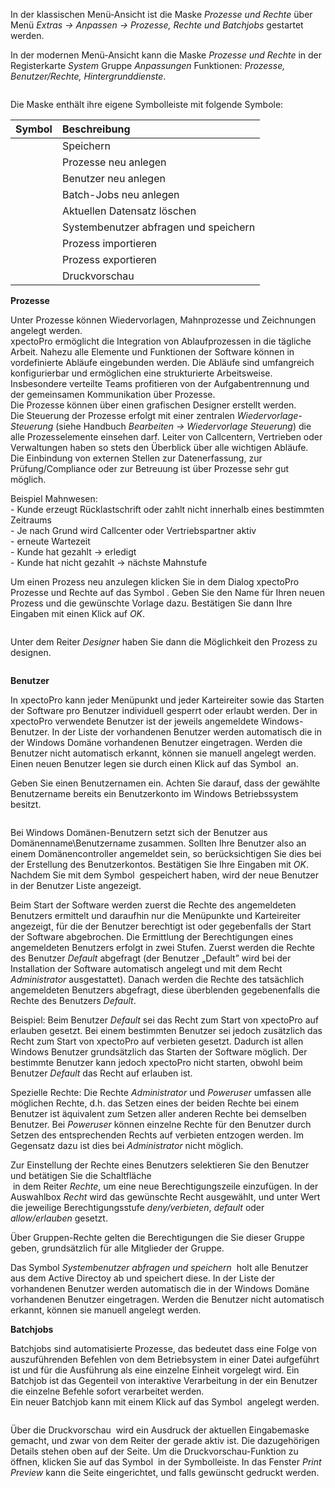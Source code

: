 <!DOCTYPE html>
<html>
<head>
<meta charset="utf-8">
<meta name="viewport" content="width=device-width, initial-scale=1.0">
<title>300_Prozesse_Rechte_und_Batchjobs.md</title>
<link rel="stylesheet" href="https://stackedit.io/res-min/themes/base.css" />
<script type="text/javascript" src="https://cdn.mathjax.org/mathjax/latest/MathJax.js?config=TeX-AMS_HTML"></script>
</head>
<body><div class="container"><p>In der klassischen Menü-Ansicht ist die Maske <em>Prozesse und Rechte</em> über Menü <em>Extras → Anpassen → Prozesse, Rechte und Batchjobs</em> gestartet werden.</p>

<p>In der modernen Menü-Ansicht kann die Maske <em>Prozesse und Rechte</em> in der Registerkarte <em>System</em> Gruppe <em>Anpassungen</em> Funktionen: <em>Prozesse, Benutzer/Rechte, Hintergrunddienste</em>.</p>

<p><img src="http://xpecto.github.io/docs/img/img_1462180609955.png" alt="" title=""></p>

<p>Die Maske enthält ihre eigene Symbolleiste mit folgende Symbole:</p>

<table>
<thead>
<tr>
  <th>Symbol</th>
  <th align="left">Beschreibung</th>
</tr>
</thead>
<tbody><tr>
  <td><img src="http://xpecto.github.io/docs/img/img_1461935229842.png" alt="" title=""></td>
  <td align="left">Speichern</td>
</tr>
<tr>
  <td><img src="http://xpecto.github.io/docs/img/img_1462788084971.png" alt="" title=""></td>
  <td align="left">Prozesse neu anlegen</td>
</tr>
<tr>
  <td><img src="http://xpecto.github.io/docs/img/img_1462788142810.png" alt="" title=""></td>
  <td align="left">Benutzer neu anlegen</td>
</tr>
<tr>
  <td><img src="http://xpecto.github.io/docs/img/img_1462788189080.png" alt="" title=""></td>
  <td align="left">Batch-Jobs neu anlegen</td>
</tr>
<tr>
  <td><img src="http://xpecto.github.io/docs/img/img_1462788233775.png" alt="" title=""></td>
  <td align="left">Aktuellen Datensatz löschen</td>
</tr>
<tr>
  <td><img src="http://xpecto.github.io/docs/img/img_1462788296199.png" alt="" title=""></td>
  <td align="left">Systembenutzer abfragen und speichern</td>
</tr>
<tr>
  <td><img src="http://xpecto.github.io/docs/img/img_1461935451257.png" alt="" title=""></td>
  <td align="left">Prozess importieren</td>
</tr>
<tr>
  <td><img src="http://xpecto.github.io/docs/img/img_1461935507991.png" alt="" title=""></td>
  <td align="left">Prozess exportieren</td>
</tr>
<tr>
  <td><img src="http://xpecto.github.io/docs/img/img_1462788381761.png" alt="" title=""></td>
  <td align="left">Druckvorschau</td>
</tr>
</tbody></table>


<p><strong>Prozesse</strong></p>

<p>Unter Prozesse können Wiedervorlagen, Mahnprozesse und Zeichnungen angelegt werden. <br>
xpectoPro ermöglicht die Integration von Ablaufprozessen in die tägliche Arbeit. Nahezu alle Elemente und Funktionen der Software können in vordefinierte Abläufe eingebunden werden. Die Abläufe sind umfangreich konfigurierbar und ermöglichen eine strukturierte Arbeitsweise. Insbesondere verteilte Teams profitieren von der Aufgabentrennung und der gemeinsamen Kommunikation über Prozesse. <br>
Die Prozesse können über einen grafischen Designer erstellt werden.  <br>
Die Steuerung der Prozesse erfolgt mit einer zentralen <em>Wiedervorlage-Steuerung</em> (siehe Handbuch <em>Bearbeiten → Wiedervorlage Steuerung</em>) die alle Prozesselemente einsehen darf. Leiter von Callcentern, Vertrieben oder Verwaltungen haben so stets den Überblick über alle wichtigen Abläufe. <br>
Die Einbindung von externen Stellen zur Datenerfassung, zur Prüfung/Compliance oder zur Betreuung ist über Prozesse sehr gut möglich. </p>

<p>Beispiel Mahnwesen: <br>
- Kunde erzeugt Rücklastschrift oder zahlt nicht innerhalb eines bestimmten Zeitraums  <br>
- Je nach Grund wird Callcenter oder Vertriebspartner aktiv  <br>
- erneute Wartezeit  <br>
- Kunde hat gezahlt → erledigt  <br>
- Kunde hat nicht gezahlt → nächste Mahnstufe</p>

<p>Um einen Prozess neu anzulegen klicken Sie in dem Dialog xpectoPro Prozesse und Rechte auf das Symbol <img src="http://xpecto.github.io/docs/img/img_1462787545827.png" alt="" title="">. Geben Sie den Name für Ihren neuen Prozess und die gewünschte Vorlage dazu. Bestätigen Sie dann Ihre Eingaben mit einen Klick auf <em>OK</em>. </p>

<p><img src="http://xpecto.github.io/docs/img/img_1462179894814.png" alt="" title=""></p>

<p>Unter dem Reiter <em>Designer</em> haben Sie dann die Möglichkeit den Prozess zu designen. </p>

<p><img src="http://xpecto.github.io/docs/img/img_1462180172219.png" alt="" title=""></p>

<p><strong>Benutzer</strong></p>

<p>In xpectoPro kann jeder Menüpunkt und jeder Karteireiter sowie das Starten der Software pro Benutzer individuell gesperrt oder erlaubt werden. Der in xpectoPro verwendete Benutzer ist der jeweils angemeldete Windows-Benutzer. In der Liste der vorhandenen Benutzer werden automatisch die in der Windows Domäne vorhandenen Benutzer eingetragen. Werden die Benutzer nicht automatisch erkannt, können sie manuell angelegt werden. Einen neuen Benutzer legen sie durch einen Klick auf das Symbol <img src="http://xpecto.github.io/docs/img/img_1462187089244.png" alt="" title=""> an. </p>

<p>Geben Sie einen Benutzernamen ein. Achten Sie darauf, dass der gewählte Benutzername bereits ein Benutzerkonto im Windows Betriebssystem besitzt. </p>

<p><img src="http://xpecto.github.io/docs/img/img_1424427033970.png" alt="" title=""></p>

<p>Bei Windows Domänen-Benutzern setzt sich der Benutzer aus Domänenname\Benutzername zusammen. Sollten Ihre Benutzer also an einem Domänencontroller angemeldet sein, so berücksichtigen Sie dies bei der Erstellung des Benutzerkontos. Bestätigen Sie Ihre Eingaben mit <em>OK</em>. Nachdem Sie mit dem Symbol <img src="http://xpecto.github.io/docs/img/img_1462187128337.png" alt="" title=""> gespeichert haben, wird der neue Benutzer in der Benutzer Liste angezeigt. </p>

<p>Beim Start der Software werden zuerst die Rechte des angemeldeten Benutzers ermittelt und daraufhin nur die Menüpunkte und Karteireiter angezeigt, für die der Benutzer berechtigt ist oder gegebenfalls der Start der Software abgebrochen. Die Ermittlung der Berechtigungen eines angemeldeten Benutzers erfolgt in zwei Stufen. Zuerst werden die Rechte des Benutzer <em>Default</em> abgefragt (der Benutzer „Default” wird  bei der Installation der Software automatisch angelegt und mit dem Recht <em>Administrator</em> ausgestattet). Danach werden die Rechte des tatsächlich angemeldeten Benutzers abgefragt, diese überblenden gegebenenfalls die Rechte des Benutzers <em>Default</em>. </p>

<p>Beispiel: Beim Benutzer <em>Default</em> sei das Recht zum Start von xpectoPro auf erlauben gesetzt. Bei einem bestimmten Benutzer sei jedoch zusätzlich das Recht zum Start von xpectoPro auf verbieten gesetzt. Dadurch ist allen Windows Benutzer grundsätzlich das Starten der Software möglich. Der bestimmte Benutzer kann jedoch xpectoPro nicht starten, obwohl beim Benutzer <em>Default</em> das Recht auf erlauben ist. </p>

<p>Spezielle Rechte: Die Rechte <em>Administrator</em> und <em>Poweruser</em> umfassen alle möglichen Rechte, d.h. das Setzen eines der beiden Rechte bei einem Benutzer ist äquivalent zum Setzen aller anderen Rechte bei demselben Benutzer. Bei <em>Poweruser</em> können einzelne Rechte für den Benutzer durch Setzen des entsprechenden Rechts auf verbieten entzogen werden. Im Gegensatz dazu ist dies bei <em>Administrator</em> nicht möglich.</p>

<p>Zur Einstellung der Rechte eines Benutzers selektieren Sie den Benutzer und betätigen Sie die Schaltfläche  <br>
 <img src="http://xpecto.github.io/docs/img/img_1424439295301.png" alt="" title=""> in dem Reiter <em>Rechte</em>, um eine neue Berechtigungszeile einzufügen. In der Auswahlbox <em>Recht</em> wird das gewünschte Recht ausgewählt, und unter Wert die jeweilige Berechtigungsstufe <em>deny/verbieten</em>, <em>default</em> oder <em>allow/erlauben</em> gesetzt.</p>

<p>Über Gruppen-Rechte gelten die Berechtigungen die Sie dieser Gruppe geben, grundsätzlich für alle Mitglieder der Gruppe. </p>

<p>Das Symbol <em>Systembenutzer abfragen und speichern</em> <img src="http://xpecto.github.io/docs/img/img_1462187160501.png" alt="" title=""> holt alle Benutzer aus dem Active Directoy ab und speichert diese. In der Liste der vorhandenen Benutzer werden automatisch die in der Windows Domäne vorhandenen Benutzer eingetragen. Werden die Benutzer nicht automatisch erkannt, können sie manuell angelegt werden. </p>

<p><strong>Batchjobs</strong></p>

<p>Batchjobs sind automatisierte Prozesse, das bedeutet dass eine Folge von auszuführenden Befehlen von dem Betriebsystem in einer Datei aufgeführt ist und für die Ausführung als eine einzelne Einheit vorgelegt wird. Ein Batchjob ist das Gegenteil von interaktive Verarbeitung in der ein Benutzer die einzelne Befehle sofort verarbeitet werden. <br>
Ein neuer Batchjob kann mit einem Klick auf das Symbol <img src="http://xpecto.github.io/docs/img/img_1462187304079.png" alt="" title=""> angelegt werden.</p>

<p><img src="http://xpecto.github.io/docs/img/img_1462187275440.png" alt="" title=""></p>

<p>Über die Druckvorschau <img src="http://xpecto.github.io/docs/img/img_1462187329274.png" alt="" title=""> wird ein Ausdruck der aktuellen Eingabemaske gemacht, und zwar von dem Reiter der gerade aktiv ist. Die dazugehörigen Details stehen oben auf der Seite. Um die Druckvorschau-Funktion zu öffnen, klicken Sie auf das Symbol <img src="http://xpecto.github.io/docs/img/img_1462187337467.png" alt="" title=""> in der Symbolleiste. In das Fenster <em>Print Preview</em> kann die Seite eingerichtet, und falls gewünscht gedruckt werden.</p></div></body>
</html>